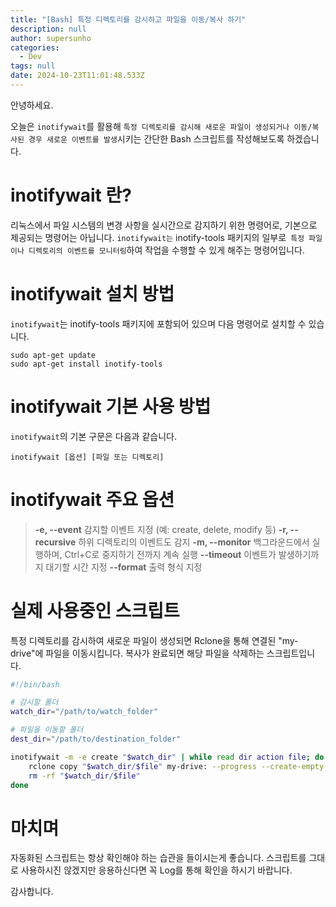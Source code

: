 ```yaml
---
title: "[Bash] 특정 디렉토리를 감시하고 파일을 이동/복사 하기"
description: null
author: supersunho
categories:
  - Dev
tags: null
date: 2024-10-23T11:01:48.533Z
---
```

안녕하세요.

오늘은 `inotifywait`를 활용해 `특정 디렉토리를 감시해 새로운 파일이 생성되거나 이동/복사된 경우 새로운 이벤트를 발생`시키는 간단한 Bash 스크립트를 작성해보도록 하겠습니다. 
# inotifywait 란?

리눅스에서 파일 시스템의 변경 사항을 실시간으로 감지하기 위한 명령어로, 기본으로 제공되는 명령어는 아닙니다. `inotifywait는` inotify-tools 패키지의 일부로` 특정 파일이나 디렉토리의 이벤트를 모니터링`하여 작업을 수행할 수 있게 해주는 명령어입니다.

# inotifywait 설치 방법

`inotifywait`는 inotify-tools 패키지에 포함되어 있으며 다음 명령어로 설치할 수 있습니다.

```Shell
sudo apt-get update
sudo apt-get install inotify-tools
```

# inotifywait 기본 사용 방법

`inotifywait`의 기본 구문은 다음과 같습니다.

```shell
inotifywait [옵션] [파일 또는 디렉토리]
```

# inotifywait 주요 옵션

>**-e, --event**
감지할 이벤트 지정 (예: create, delete, modify 등)
**-r, --recursive**
하위 디렉토리의 이벤트도 감지
**-m, --monitor**
백그라운드에서 실행하며, Ctrl+C로 중지하기 전까지 계속 실행
**--timeout**
이벤트가 발생하기까지 대기할 시간 지정
**--format**
출력 형식 지정

# 실제 사용중인 스크립트

특정 디렉토리를 감시하여 새로운 파일이 생성되면 Rclone을 통해 연결된 "my-drive"에 파일을 이동시킵니다. 복사가 완료되면 해당 파일을 삭제하는 스크립트입니다.

```bash
#!/bin/bash

# 감시할 폴더
watch_dir="/path/to/watch_folder"

# 파일을 이동할 폴더
dest_dir="/path/to/destination_folder"

inotifywait -m -e create "$watch_dir" | while read dir action file; do
    rclone copy "$watch_dir/$file" my-drive: --progress --create-empty-src-dirs --fast-list --retries 3 --transfers 4 --multi-thread-streams 4 -vv
    rm -rf "$watch_dir/$file"
done
```

# 마치며

자동화된 스크립트는 항상 확인해야 하는 습관을 들이시는게 좋습니다. 스크립트를 그대로 사용하시진 않겠지만 응용하신다면 꼭 Log를 통해 확인을 하시기 바랍니다.

 
감사합니다.